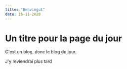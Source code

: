 ```yaml
---
title: "Benvingut"
date: 16-11-2020
---
```

# Un titre pour la page du jour
C'est un blog, donc le blog du jour.

J'y reviendrai plus tard
